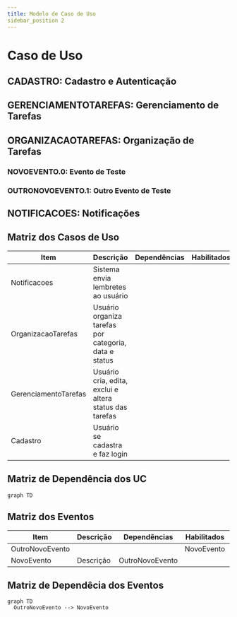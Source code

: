 ```yaml
---
title: Modelo de Caso de Uso
sidebar_position 2
---
```


# Caso de Uso

## CADASTRO: Cadastro e Autenticação


## GERENCIAMENTOTAREFAS: Gerenciamento de Tarefas


## ORGANIZACAOTAREFAS: Organização de Tarefas

### NOVOEVENTO.0: Evento de Teste


### OUTRONOVOEVENTO.1: Outro Evento de Teste


## NOTIFICACOES: Notificações


## Matriz dos Casos de Uso
| Item | Descrição | Dependências | Habilitados | Atores |
| --- | --- | --- | --- | --- |
| Notificacoes | Sistema envia lembretes ao usuário |  |  |  |
| OrganizacaoTarefas | Usuário organiza tarefas por categoria, data e status |  |  |  |
| GerenciamentoTarefas | Usuário cria, edita, exclui e altera status das tarefas |  |  |  |
| Cadastro | Usuário se cadastra e faz login |  |  |  |


## Matriz de Dependência dos UC

```mermaid
graph TD

```

## Matriz dos Eventos
| Item | Descrição | Dependências | Habilitados | Atores |
| --- | --- | --- | --- | --- |
| OutroNovoEvento |  |  | NovoEvento |  |
| NovoEvento | Descrição | OutroNovoEvento |  |  |


## Matriz de Dependêcia dos Eventos

```mermaid
graph TD
  OutroNovoEvento --> NovoEvento

```